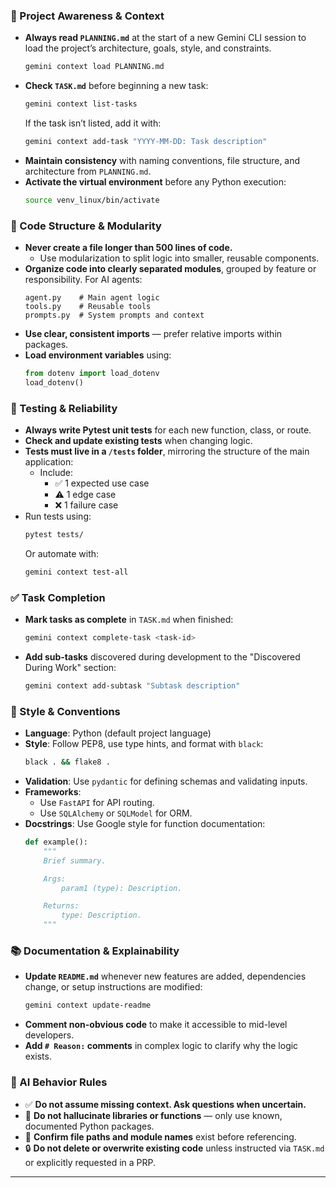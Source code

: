 <!--
  GEMINI_PROJECT_GUIDELINES.md — Optimized for Gemini CLI
  This version keeps all original content and structure, but is annotated for Gemini CLI context awareness.
-->

### 🔄 Project Awareness & Context
- **Always read `PLANNING.md`** at the start of a new Gemini CLI session to load the project’s architecture, goals, style, and constraints.
  ```bash
  gemini context load PLANNING.md
  ```
- **Check `TASK.md`** before beginning a new task:
  ```bash
  gemini context list-tasks
  ```
  If the task isn’t listed, add it with:
  ```bash
  gemini context add-task "YYYY-MM-DD: Task description"
  ```
- **Maintain consistency** with naming conventions, file structure, and architecture from `PLANNING.md`.
- **Activate the virtual environment** before any Python execution:
  ```bash
  source venv_linux/bin/activate
  ```

### 🧱 Code Structure & Modularity
- **Never create a file longer than 500 lines of code.**
  - Use modularization to split logic into smaller, reusable components.
- **Organize code into clearly separated modules**, grouped by feature or responsibility. For AI agents:
  ```
  agent.py    # Main agent logic
  tools.py    # Reusable tools
  prompts.py  # System prompts and context
  ```
- **Use clear, consistent imports** — prefer relative imports within packages.
- **Load environment variables** using:
  ```python
  from dotenv import load_dotenv
  load_dotenv()
  ```

### 🧪 Testing & Reliability
- **Always write Pytest unit tests** for each new function, class, or route.
- **Check and update existing tests** when changing logic.
- **Tests must live in a `/tests` folder**, mirroring the structure of the main application:
  - Include:
    - ✅ 1 expected use case
    - ⚠️ 1 edge case
    - ❌ 1 failure case
- Run tests using:
  ```bash
  pytest tests/
  ```
  Or automate with:
  ```bash
  gemini context test-all
  ```

### ✅ Task Completion
- **Mark tasks as complete** in `TASK.md` when finished:
  ```bash
  gemini context complete-task <task-id>
  ```
- **Add sub-tasks** discovered during development to the "Discovered During Work" section:
  ```bash
  gemini context add-subtask "Subtask description"
  ```

### 📎 Style & Conventions
- **Language**: Python (default project language)
- **Style**: Follow PEP8, use type hints, and format with `black`:
  ```bash
  black . && flake8 .
  ```
- **Validation**: Use `pydantic` for defining schemas and validating inputs.
- **Frameworks**:
  - Use `FastAPI` for API routing.
  - Use `SQLAlchemy` or `SQLModel` for ORM.
- **Docstrings**: Use Google style for function documentation:
  ```python
  def example():
      """
      Brief summary.

      Args:
          param1 (type): Description.

      Returns:
          type: Description.
      """
  ```

### 📚 Documentation & Explainability
- **Update `README.md`** whenever new features are added, dependencies change, or setup instructions are modified:
  ```bash
  gemini context update-readme
  ```
- **Comment non-obvious code** to make it accessible to mid-level developers.
- **Add `# Reason:` comments** in complex logic to clarify why the logic exists.

### 🧠 AI Behavior Rules
- ✅ **Do not assume missing context. Ask questions when uncertain.**
- 🚫 **Do not hallucinate libraries or functions** — only use known, documented Python packages.
- 📂 **Confirm file paths and module names** exist before referencing.
- 🔒 **Do not delete or overwrite existing code** unless instructed via `TASK.md` or explicitly requested in a PRP.

---
